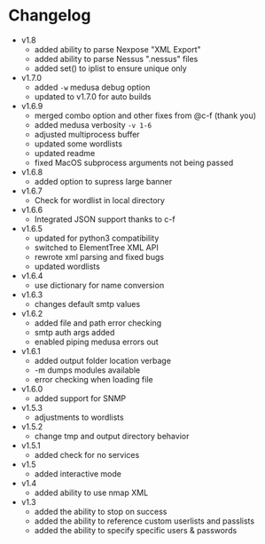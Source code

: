 # Changelog
* v1.8
    * added ability to parse Nexpose "XML Export"
    * added ability to parse Nessus ".nessus" files
    * added set() to iplist to ensure unique only
* v1.7.0
    * added `-w` medusa debug option
    * updated to v1.7.0 for auto builds
* v1.6.9
    * merged combo option and other fixes from @c-f (thank you)
    * added medusa verbosity `-v 1-6`
    * adjusted multiprocess buffer
    * updated some wordlists
    * updated readme
    * fixed MacOS subprocess arguments not being passed
* v1.6.8
    * added option to supress large banner
* v1.6.7
    * Check for wordlist in local directory
* v1.6.6
    * Integrated JSON support thanks to c-f
* v1.6.5
    * updated for python3 compatibility
    * switched to ElementTree XML API
    * rewrote xml parsing and fixed bugs
    * updated wordlists
* v1.6.4
    * use dictionary for name conversion
* v1.6.3
    * changes default smtp values
* v1.6.2
    * added file and path error checking
    * smtp auth args added
    * enabled piping medusa errors out
* v1.6.1
    * added output folder location verbage
    * -m dumps modules available
    * error checking when loading file
* v1.6.0
    * added support for SNMP
* v1.5.3
    * adjustments to wordlists
* v1.5.2
    * change tmp and output directory behavior
* v1.5.1
    * added check for no services
* v1.5
    * added interactive mode
* v1.4
    * added ability to use nmap XML
* v1.3
    * added the ability to stop on success
    * added the ability to reference custom userlists and passlists
    * added the ability to specify specific users & passwords
